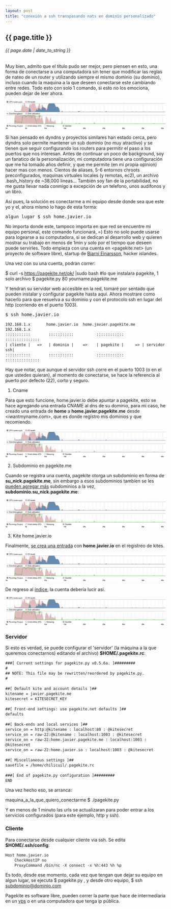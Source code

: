 ```yaml
---
layout: post
title: "conexión a ssh transpasando nats en dominio personalizado"
---
```


## {{ page.title }}
###### {{ page.date | date_to_string }}

Muy bien, admito que el título pudo ser mejor, pero piensen en esto, una forma de conectarse a una computadora sin tener que modificar las reglas de nateo de un router y utilizando siempre el mismo dominio (su dominio), incluso cuando la maquina a la que deseen conectarse este cambiando entre redes. Todo esto con solo 1 comando, si esto no los emociona, pueden dejar de leer ahora.

[![alt text](/assets/img/67.png)](/assets/img/67.png)

Si han pensado en dyndns y proyectos similares han estado cerca, pero dyndns solo permite mantener un sub dominio (no muy atractivo) y se tienen que seguir configurando los routers para permitir el paso a los puertos que nos interesan. Antes de continuar un poco de background, soy un fanatico de la personalización, mi computadora tiene una configuración que me ha tomado años definir, y que me permite (en mi propia opinion) hacer mas con menos. Cientos de aliases, 5-6 entornos chroots preconfigurados, maquinas virtuales locales (y remotas, ec2), un archivo .bash_history de ~38,000 lineas... También soy fan de la portabilidad, no me gusta llevar nada conmigo a excepción de un telefono, unos audifonos y un libro.

Así pues, la solución es conectarme a mi equipo desde donde sea que este yo y el, ahora mismo lo hago de esta forma:

<pre class="sh_sh">
algun_lugar $ ssh home.javier.io
</pre>

No importa donde este, tampoco importa en que red se encuentre mi equipo personal, este comando funcionará, =) Esto no solo puede usarse para logearse a su computadora, si se dedican al desarrollo web y quieren mostrar su trabajo en menos de 1min y solo por el tiempo que deseen puede servirles. Todo empieza con una cuenta en <pagekite.net> (un proyecto de software libre), startup de [Bjarni Einarsson](http://bre.klaki.net/), hacker islandes.

Una vez con su una cuenta, podran correr:

$ curl -s https://pagekite.net/pk/ |sudo bash #lo que instalara pagekite, 1 solo archivo
$ pagekite.py 80 yourname.pagekite.me

Y tendran su servidor web accesible en la red, tomaré por sentado que pueden instalar y configurar pagekite hasta aquí. Ahora mostrare como hacerlo para que resuelva a su dominio y con el protocolo ssh en lugar del http (corriendo en el puerto 1003).

<pre class="sh_sh">
$ ssh home.javier.io
</pre>

    192.168.1.x       home.javier.io  home.javier.pagekite.me   192.168.1.x
    :::::::::::        :::::::::::          ::::::::::::        :::::::::::::::
    | cliente |   =>   | dominio |    =>    | pagekite |     => | servidor ssh|
    :::::::::::        :::::::::::          ::::::::::::        :::::::::::::::

Hay que notar, que aunque el servidor ssh corre en el puerto 1003 (o en el que ustedes quieran), al momento de conectarse, se hace la referencia al puerto por defecto (22), corto y seguro.

1. Cname

Para que esto funcione, home.javier.io debe apuntar a pagekite, esto se hace agregando una entrada CNAME al dns de su dominio, para mi caso, he creado una entrada de **home** a **home.javier.pagekite.me** desde <iwantmyname.com>, que es donde registro mis dominios y que recomiendo.

[![alt text](/assets/img/67.png)](/assets/img/67.png)

2. Subdominio en pagekite.me

Cuando se registra una cuenta, pagekite otorga un subdominio en forma de **su_nick.pagekite.me**, sin embargo a esos subdominios tambien se les [pueden agregar más](https://pagekite.net/signup/?more=free) subdominios a la vez, **subdominio.su_nick.pagekite.me**: 

[![alt text](/assets/img/67.png)](/assets/img/67.png)

3. Kite home.javier.io

Finalmente, [se crea una entrada](https://pagekite.net/signup/?more=cname#cnameForm) con **home.javier.io** en el registreo de kites.

[![alt text](/assets/img/67.png)](/assets/img/67.png)

De regreso al [índice](https://pagekite.net/home/), la cuenta debería lucir así.

[![alt text](/assets/img/67.png)](/assets/img/67.png)

### Servidor

Si esto es verdad, se puede configurar el 'servidor' (la máquina a la que queremos conectarnos) editando el archivo) **$HOME/.pagekite.rc**:

    ###[ Current settings for pagekite.py v0.5.6a. ]#########
    #
    ## NOTE: This file may be rewritten/reordered by pagekite.py.
    #
     
    ##[ Default kite and account details ]##
    kitename = javier.pagekite.me
    kitesecret = KITESECRET_KEY
     
    ##[ Front-end settings: use pagekite.net defaults ]##
    defaults
     
    ##[ Back-ends and local services ]##
    service_on = http:@kitename : localhost:80 : @kitesecret
    service_on = raw-22:@kitename : localhost:1003 : @kitesecret
    service_on = raw-22:home.javier.pagekite.me : localhost:1003 : @kitesecret
    service_on = raw-22:home.javier.io : localhost:1003 : @kitesecret
     
    ##[ Miscellaneous settings ]##
    savefile = /home/chilicuil/.pagekite.rc
     
    ###[ End of pagekite.py configuration ]#########
    END

Una vez hecho eso, se arranca:

maquina_a_la_que_quiero_conectarme $ ./pagekite.py

Y en menos de 1 minuto las urls se actualizaran para poder entrar a los servicios configurados (para este ejemplo, http y ssh).

### Cliente

Para conectarse desde cualquier cliente via ssh. Se edita **$HOME/.ssh/config**:

    Host home.javier.io
        CheckHostIP no
        ProxyCommand /bin/nc -X connect -x %h:443 %h %p

Es todo, desde ese momento, cada vez que tengan que dejar su equipo en algun lugar, se ejecuta $ pagekite.py , y desde otro equipo, $ ssh subdominio@dominio.com

Pagekite es software libre, pueden correr la parte que hace de intermediaria en un [vps](http://es.wikipedia.org/wiki/Servidor_virtual_privado) o en una computadora que tenga ip pública.
